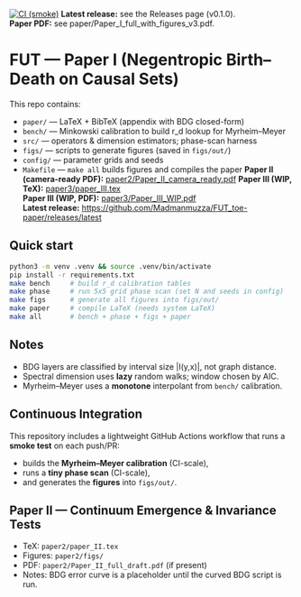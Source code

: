 [![CI (smoke)](https://github.com/Madmanmuzza/FUT_toe-paper/actions/workflows/ci.yml/badge.svg)](https://github.com/USER/REPO/actions/workflows/ci.yml)
**Latest release:** see the Releases page (v0.1.0).  
**Paper PDF:** see paper/Paper_I_full_with_figures_v3.pdf.

# FUT — Paper I (Negentropic Birth–Death on Causal Sets)

This repo contains:
- `paper/` — LaTeX + BibTeX (appendix with BDG closed-form)
- `bench/` — Minkowski calibration to build r_d lookup for Myrheim–Meyer
- `src/` — operators & dimension estimators; phase-scan harness
- `figs/` — scripts to generate figures (saved in `figs/out/`)
- `config/` — parameter grids and seeds
- `Makefile` — `make all` builds figures and compiles the paper
**Paper II (camera-ready PDF):** [paper2/Paper_II_camera_ready.pdf](paper2/Paper_II_camera_ready.pdf)
**Paper III (WIP, TeX):** [paper3/paper_III.tex](paper3/paper_III.tex)  
**Paper III (WIP, PDF):** [paper3/Paper_III_WIP.pdf](paper3/Paper_III_WIP.pdf)  
**Latest release:** https://github.com/Madmanmuzza/FUT_toe-paper/releases/latest

## Quick start
```bash
python3 -m venv .venv && source .venv/bin/activate
pip install -r requirements.txt
make bench     # build r_d calibration tables
make phase     # run 5x5 grid phase scan (set N and seeds in config)
make figs      # generate all figures into figs/out/
make paper     # compile LaTeX (needs system LaTeX)
make all       # bench + phase + figs + paper
```

## Notes
- BDG layers are classified by interval size |I(y,x)|, not graph distance.
- Spectral dimension uses **lazy** random walks; window chosen by AIC.
- Myrheim–Meyer uses a **monotone** interpolant from `bench/` calibration.


## Continuous Integration
This repository includes a lightweight GitHub Actions workflow that runs a **smoke test** on each push/PR:
- builds the **Myrheim–Meyer calibration** (CI-scale),
- runs a **tiny phase scan** (CI-scale),
- and generates the **figures** into `figs/out/`.

## Paper II — Continuum Emergence & Invariance Tests
- TeX: `paper2/paper_II.tex`
- Figures: `paper2/figs/`
- PDF: `paper2/Paper_II_full_draft.pdf` (if present)
- Notes: BDG error curve is a placeholder until the curved BDG script is run.
